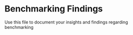 # Benchmarking Findings

Use this file to document your insights and findings regarding benchmarking
